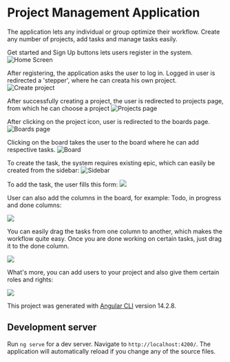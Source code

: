 # Project Management Application

The application lets any individual or group optimize their workflow. Create any number of projects, add tasks
and manage tasks easily.

Get started and Sign Up buttons lets users register in the system.
![Home Screen](https://user-images.githubusercontent.com/107862005/233786484-1da05d9a-1b16-41ba-8961-197a6d326f78.png)

After registering, the application asks the user to log in.
Logged in user is redirected a 'stepper', where he can creata his own project.
![Create project](https://user-images.githubusercontent.com/107862005/233786411-2a78a700-8ce2-4a1c-9d55-7e337c6f8a02.png)

After successfully creating a project, the user is redirected to projects page, from which he can choose a project
![Projects page](https://user-images.githubusercontent.com/107862005/233786412-a3d0f36d-f909-4fd1-bc8b-75f78f4eac6b.png)

After clicking on the project icon, user is redirected to the boards page.
![Boards page](https://user-images.githubusercontent.com/107862005/233786407-b619ae2c-2db6-4a94-b51c-e6498811a69a.png)

Clicking on the board takes the user to the board where he can add respective tasks.
![Board](https://user-images.githubusercontent.com/107862005/233786418-577fd556-64e7-4448-b220-0cc8b3ad0194.png)

To create the task, the system requires existing epic, which can easily be created from the sidebar: 
![Sidebar](https://user-images.githubusercontent.com/107862005/233787289-9bcb68e3-e3bd-400d-b64d-9cfffb8c9b8c.png)

To add the task, the user fills this form: 
![](https://user-images.githubusercontent.com/107862005/233787316-17f3a35e-6ffa-4011-94d6-95ea7dee5067.png)

User can also add the columns in the board, for example: Todo, in progress and done columns: 

![](https://user-images.githubusercontent.com/107862005/233786419-f0dfded9-e470-4512-9ed9-d37e5bf46fe7.png)

You can easily drag the tasks from one column to another, which makes the workflow quite easy. Once you are done working
on certain tasks, just drag it to the done column.

![](https://user-images.githubusercontent.com/107862005/233786417-1d7c3d55-fe1f-409b-b6c8-57ca4b45b7cb.png)

What's more, you can add users to your project and also give them certain roles and rights: 

![](https://user-images.githubusercontent.com/107862005/233787457-efda3782-7cc5-4c2c-a6dc-9638af63ce16.png)

This project was generated with [Angular CLI](https://github.com/angular/angular-cli) version 14.2.8.

## Development server

Run `ng serve` for a dev server. Navigate to `http://localhost:4200/`. The application will automatically reload if you change any of the source files.
